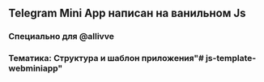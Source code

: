 ## Telegram Mini App написан на ванильном Js
### Специально для @allivve
### Тематика: Структура и шаблон приложения"# js-template-webminiapp" 

